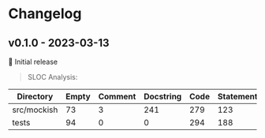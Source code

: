# Changelog

## v0.1.0 - 2023-03-13

:rocket: Initial release

> SLOC Analysis:

| Directory   | Empty | Comment | Docstring | Code | Statements |
|-------------|-------|---------|-----------|------|------------|
| src/mockish | 73    | 3       | 241       | 279  | 123        |
| tests       | 94    | 0       | 0         | 294  | 188        |
